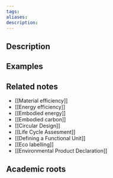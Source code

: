 ```yaml
---
tags: 
aliases: 
description:
---
```


## Description


## Examples 


## Related notes 
- [[Material efficiency]]
- [[Energy efficiency]]
- [[Embodied energy]]
- [[Embodied carbon]]
- [[Circular Design]]
- [[Life Cycle Assesment]]
- [[Defining a Functional Unit]]
- [[Eco labelling]]
- [[Environmental Product Declaration]]

## Academic roots
